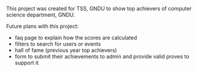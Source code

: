 This project was created for TSS, GNDU to show top achievers of computer science department, GNDU.

Future plans with this project:
  - faq page to explain how the scores are calculated
  - filters to search for users or events
  - hall of fame (previous year top achievers)
  - form to submit their achievements to admin and provide valid proves to support it
